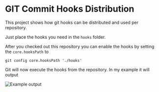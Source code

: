# GIT Commit Hooks Distribution

This project shows how git hooks can be distributed and used per repository.

Just place the hooks you need in the `hooks` folder.

After you checked out this repository you can enable the hooks by setting the `core.hooksPath` to

    git config core.hooksPath './hooks'

Git will now execute the hooks from the repository. In my example it will output

![Example output
](git-commit-hook.png)


